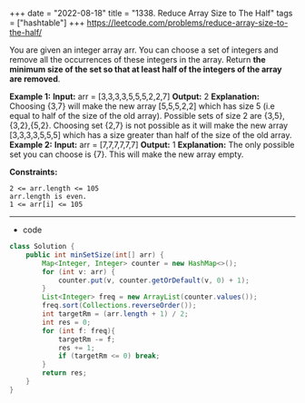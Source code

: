 +++ 
date = "2022-08-18"
title = "1338. Reduce Array Size to The Half"
tags = ["hashtable"]
+++
https://leetcode.com/problems/reduce-array-size-to-the-half/

You are given an integer array arr. You can choose a set of integers and remove all the occurrences of these integers in the array.
Return __the minimum size of the set so that **at least** half of the integers of the array are removed__.
 
**Example 1:**
**Input:** arr = [3,3,3,3,5,5,5,2,2,7] **Output:** 2 **Explanation:** Choosing {3,7} will make the new array [5,5,5,2,2] which has size 5 (i.e equal to half of the size of the old array). Possible sets of size 2 are {3,5},{3,2},{5,2}. Choosing set {2,7} is not possible as it will make the new array [3,3,3,3,5,5,5] which has a size greater than half of the size of the old array. 
**Example 2:**
**Input:** arr = [7,7,7,7,7,7] **Output:** 1 **Explanation:** The only possible set you can choose is {7}. This will make the new array empty. 
 
**Constraints:**
 	
	2 <= arr.length <= 105 	
	arr.length is even. 	
	1 <= arr[i] <= 105

---
- code
```java
class Solution {
    public int minSetSize(int[] arr) {
        Map<Integer, Integer> counter = new HashMap<>();
        for (int v: arr) {
            counter.put(v, counter.getOrDefault(v, 0) + 1);
        }
        List<Integer> freq = new ArrayList(counter.values());
        freq.sort(Collections.reverseOrder());
        int targetRm = (arr.length + 1) / 2;
        int res = 0;
        for (int f: freq){
            targetRm -= f;
            res += 1;
            if (targetRm <= 0) break;
        }
        return res;
    }
}
```
